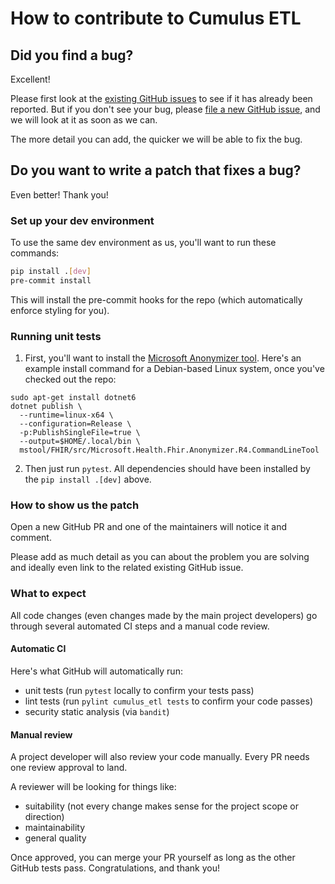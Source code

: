 # How to contribute to Cumulus ETL

## Did you find a bug?

Excellent!

Please first look at the
[existing GitHub issues](https://github.com/smart-on-fhir/cumulus-etl/issues)
to see if it has already been reported.
But if you don't see your bug, please
[file a new GitHub issue](https://github.com/smart-on-fhir/cumulus-etl/issues/new),
and we will look at it as soon as we can.  

The more detail you can add, the quicker we will be able to fix the bug.

## Do you want to write a patch that fixes a bug?

Even better! Thank you!

### Set up your dev environment

To use the same dev environment as us, you'll want to run these commands:
```sh
pip install .[dev]
pre-commit install
```

This will install the pre-commit hooks for the repo (which automatically enforce styling for you).

### Running unit tests

1. First, you'll want to install the
[Microsoft Anonymizer tool](https://github.com/microsoft/Tools-for-Health-Data-Anonymization/).
Here's an example install command for a Debian-based Linux system,
once you've checked out the repo:

```shell
sudo apt-get install dotnet6
dotnet publish \
  --runtime=linux-x64 \
  --configuration=Release \
  -p:PublishSingleFile=true \
  --output=$HOME/.local/bin \
  mstool/FHIR/src/Microsoft.Health.Fhir.Anonymizer.R4.CommandLineTool
```

2. Then just run `pytest`.
All dependencies should have been installed by the `pip install .[dev]` above.

### How to show us the patch

Open a new GitHub PR and one of the maintainers will notice it and comment.

Please add as much detail as you can about the problem you are solving and ideally even link to
the related existing GitHub issue.

### What to expect

All code changes (even changes made by the main project developers)
go through several automated CI steps and a manual code review.

#### Automatic CI

Here's what GitHub will automatically run:
- unit tests (run `pytest` locally to confirm your tests pass)
- lint tests (run `pylint cumulus_etl tests` to confirm your code passes)
- security static analysis (via `bandit`)

#### Manual review

A project developer will also review your code manually.
Every PR needs one review approval to land.

A reviewer will be looking for things like:
- suitability (not every change makes sense for the project scope or direction)
- maintainability
- general quality

Once approved, you can merge your PR yourself as long as the other GitHub tests pass.
Congratulations, and thank you!
